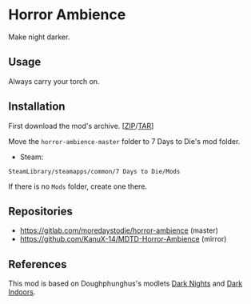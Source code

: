 Horror Ambience
===============

Make night darker.

Usage
-----

Always carry your torch on.

Installation
------------

First download the mod's archive. [[ZIP](https://gitlab.com/moredaystodie/horror-ambience/-/archive/master/horror-ambience-master.zip)/[TAR](https://gitlab.com/moredaystodie/horror-ambience/-/archive/master/horror-ambience-master.tar.gz)]

Move the `horror-ambience-master` folder to 7 Days to Die's mod folder.<br>

- Steam:
```shell
SteamLibrary/steamapps/common/7 Days to Die/Mods
```

If there is no `Mods` folder, create one there.

Repositories
------------

- https://gitlab.com/moredaystodie/horror-ambience (master)
- https://github.com/KanuX-14/MDTD-Horror-Ambience (mirror)

References
----------

This mod is based on Doughphunghus's modlets [Dark Nights](https://7daystodiemods.com/dark-nights/) and [Dark Indoors](https://7daystodiemods.com/dark-indoors/).

